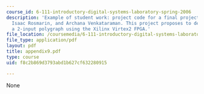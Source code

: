 ```yaml
---
course_id: 6-111-introductory-digital-systems-laboratory-spring-2006
description: 'Example of student work: project code for a final project by Chris Buenrostro,
  Isaac Rosmarin, and Archana Venkataraman. This project proposes to design and implement
  a 2-input polygraph using the Xilinx Virtex2 FPGA.'
file_location: /coursemedia/6-111-introductory-digital-systems-laboratory-spring-2006/f8c2b869d3793abd1b627cf632280915_appendix9.pdf
file_type: application/pdf
layout: pdf
title: appendix9.pdf
type: course
uid: f8c2b869d3793abd1b627cf632280915

---
```

None